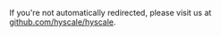 If you're not automatically redirected, please visit us at [github.com/hyscale/hyscale](https://github.com/hyscale/hyscale).

